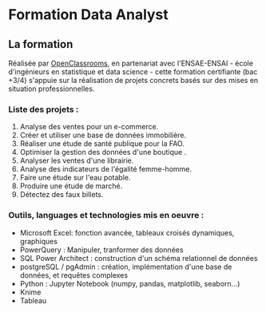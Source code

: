 # Formation Data Analyst

## La formation

Réalisée par <a href="https://openclassrooms.com/fr/">OpenClassrooms</a>, en partenariat avec l'ENSAE-ENSAI - école d'ingénieurs en statistique et data science - cette formation certifiante (bac +3/4) s'appuie sur la réalisation de projets concrets basés sur des mises en situation professionnelles.

### Liste des projets :

 1. Analyse des ventes pour un e-commerce.
 2. Créer et utiliser une base de données immobilière.
 3. Réaliser une étude de santé publique pour la FAO.
 4. Optimiser la gestion des données d'une boutique .
 5. Analyser les ventes d'une librairie.
 6. Analyse des indicateurs de l'égalité femme-homme.
 7. Faire une étude sur l'eau potable.
 8. Produire une étude de marché.
 9. Détectez des faux billets.

### Outils, languages et technologies mis en oeuvre :

 - Microsoft Excel: fonction avancée, tableaux croisés dynamiques, graphiques
 - PowerQuery : Manipuler, tranformer des données
 - SQL Power Architect : construction d'un schéma relationnel de données
 - postgreSQL / pgAdmin : création, implémentation d'une base de données, et requêtes complexes
 - Python : Jupyter Notebook (numpy, pandas, matplotlib, seaborn...)
 - Knime
 - Tableau


